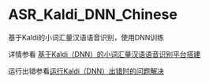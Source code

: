 # ASR_Kaldi_DNN_Chinese
基于Kaldi的小词汇量汉语语音识别，使用DNN训练

详情参看 [基于Kaldi（DNN）的小词汇量汉语语音识别平台搭建](https://veenveenveen.github.io/article/technology/ASR_Kaldi_DNN_Chinese.html)

运行出错参看[运行Kaldi（DNN）出错时的问题解决](https://veenveenveen.github.io/article/technology/ASR/ASR_Kaldi_Question.html)
